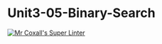 # Unit3-05-Binary-Search

[![Mr Coxall's Super Linter](https://github.com/ICS4U-Programming-ChristopherDB/Unit3-05-Binary-Search/workflows/Mr%20Coxall's%20Super%20Linter/badge.svg)](https://github.com/ICS4U-Programming-ChristopherDB/Unit3-05-Binary-Search/actions/)